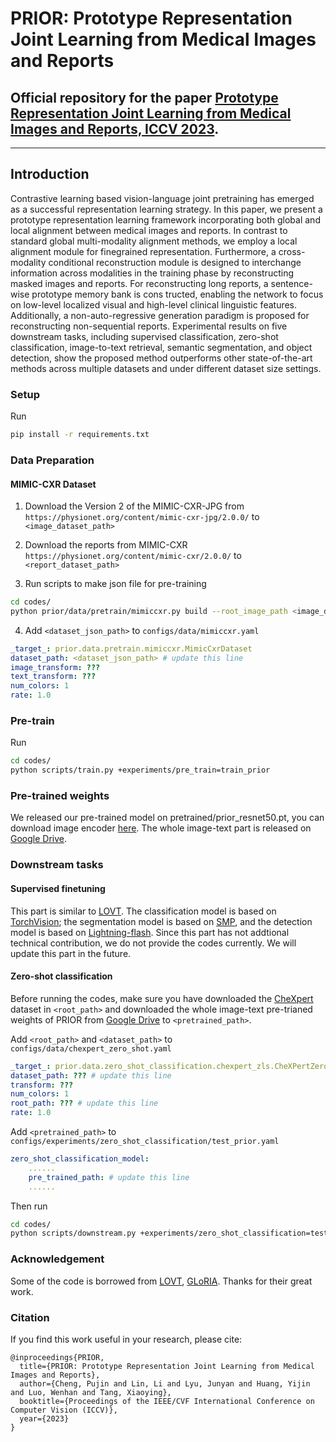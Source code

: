 # PRIOR: Prototype Representation Joint Learning from Medical Images and Reports

## Official repository for the paper [Prototype Representation Joint Learning from Medical Images and Reports, ICCV 2023](https://arxiv.org/abs/2307.12577). 
----

## Introduction
Contrastive learning based vision-language joint pretraining has emerged as a successful representation learning strategy. In this paper, we present a prototype representation learning framework incorporating both global
and local alignment between medical images and reports. In contrast to standard global multi-modality alignment
methods, we employ a local alignment module for finegrained representation. Furthermore, a cross-modality conditional reconstruction module is designed to interchange information across modalities in the training phase by reconstructing masked images and reports. For reconstructing long reports, a sentence-wise prototype memory bank is cons tructed, enabling the network to focus on low-level localized visual and high-level clinical linguistic features. Additionally, a non-auto-regressive generation paradigm is proposed for reconstructing non-sequential reports. Experimental results on five downstream tasks, including supervised classification, zero-shot classification, image-to-text retrieval, semantic segmentation, and object detection, show the proposed method outperforms other state-of-the-art methods across multiple datasets and under different dataset size settings.



### Setup
Run 

```bash
pip install -r requirements.txt
```



###  Data Preparation

#### MIMIC-CXR Dataset

1. Download the Version 2 of the MIMIC-CXR-JPG from `https://physionet.org/content/mimic-cxr-jpg/2.0.0/` to `<image_dataset_path>`

2. Download the reports from MIMIC-CXR `https://physionet.org/content/mimic-cxr/2.0.0/` to `<report_dataset_path>`

3. Run scripts to make json file for pre-training

   

```bash
cd codes/
python prior/data/pretrain/mimiccxr.py build --root_image_path <image_dataset_path> --root_report_path <report_dataset_path> --save_path <dataset_json_path>
```

4. Add `<dataset_json_path>` to `configs/data/mimiccxr.yaml`

```yaml
_target_: prior.data.pretrain.mimiccxr.MimicCxrDataset
dataset_path: <dataset_json_path> # update this line
image_transform: ???
text_transform: ???
num_colors: 1
rate: 1.0
```



### Pre-train

Run

```bash
cd codes/
python scripts/train.py +experiments/pre_train=train_prior
```



### Pre-trained weights
We released our pre-trained model on pretrained/prior_resnet50.pt, you can download image encoder [here](https://github.com/QtacierP/PRIOR/blob/main/pretrained/prior_resnet50.pt). The whole image-text part is released on [Google Drive](https://drive.google.com/file/d/1n6i775ztUSFBYhAlAIL6Ftvq5ZiXQsnN/view?usp=drive_link).


### Downstream tasks
#### Supervised finetuning
This part is similar to [LOVT](https://github.com/philip-mueller/lovt). The classification model is based on [TorchVision](https://github.com/pytorch/vision); the segmentation model is based on [SMP](https://github.com/qubvel/segmentation_models.pytorch), and the detection model is based on [Lightning-flash](https://github.com/Lightning-Universe/lightning-flash). Since this part has not addtional technical contribution, we do not provide the codes currently. We will update this part in the future.

#### Zero-shot classification
Before running the codes, make sure you have downloaded the [CheXpert](https://stanfordmlgroup.github.io/competitions/chexpert/) dataset in `<root_path>` and downloaded the whole image-text pre-trianed weights of PRIOR from [Google Drive](https://drive.google.com/file/d/1n6i775ztUSFBYhAlAIL6Ftvq5ZiXQsnN/view?usp=drive_link) to `<pretrained_path>`. 

Add `<root_path>` and `<dataset_path>` to `configs/data/chexpert_zero_shot.yaml`

```yaml
_target_: prior.data.zero_shot_classification.chexpert_zls.CheXPertZeroClsDataset
dataset_path: ??? # update this line
transform: ???
num_colors: 1
root_path: ??? # update this line
rate: 1.0
```
Add `<pretrained_path>` to `configs/experiments/zero_shot_classification/test_prior.yaml`

```yaml
zero_shot_classification_model:
    ......
    pre_trained_path: # update this line
    ......
``````

Then run

```bash
cd codes/
python scripts/downstream.py +experiments/zero_shot_classification=test_prior
```


### Acknowledgement
Some of the code is borrowed from [LOVT](https://github.com/philip-mueller/lovt), [GLoRIA](https://github.com/marshuang80/gloria). Thanks for their great work.


### Citation
If you find this work useful in your research, please cite:
```
@inproceedings{PRIOR,
  title={PRIOR: Prototype Representation Joint Learning from Medical Images and Reports},
  author={Cheng, Pujin and Lin, Li and Lyu, Junyan and Huang, Yijin and Luo, Wenhan and Tang, Xiaoying},
  booktitle={Proceedings of the IEEE/CVF International Conference on Computer Vision (ICCV)},
  year={2023}
}
```
